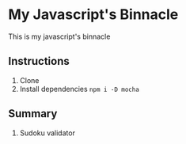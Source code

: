 # My Javascript's Binnacle

This is my javascript's binnacle

## Instructions

1. Clone
2. Install dependencies
    ```npm i -D mocha```

## Summary

1. Sudoku validator